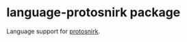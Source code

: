 # language-protosnirk package

Language support for [protosnirk](https://github.com/snirkimmington/protosnirk).
